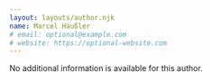 ```yaml
---
layout: layouts/author.njk
name: Marcel Häußler
# email: optional@example.com
# website: https://optional-website.com
---
```

No additional information is available for this author.
